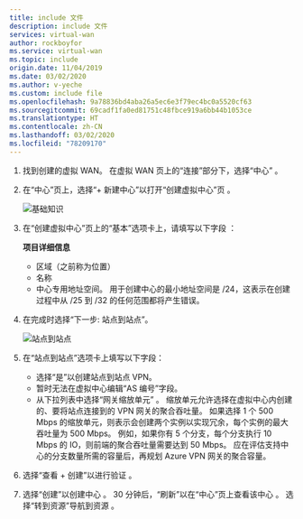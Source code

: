 ```yaml
---
title: include 文件
description: include 文件
services: virtual-wan
author: rockboyfor
ms.service: virtual-wan
ms.topic: include
origin.date: 11/04/2019
ms.date: 03/02/2020
ms.author: v-yeche
ms.custom: include file
ms.openlocfilehash: 9a78836bd4aba26a5ec6e3f79ec4bc0a5520cf63
ms.sourcegitcommit: 69cadf1fa0ed81751c48fbce919a6bb44b1053ce
ms.translationtype: HT
ms.contentlocale: zh-CN
ms.lasthandoff: 03/02/2020
ms.locfileid: "78209170"
---
```

1. 找到创建的虚拟 WAN。 在虚拟 WAN 页上的“连接”部分下，选择“中心”   。
2. 在“中心”页上，选择“+ 新建中心”以打开“创建虚拟中心”页   。

    ![基础知识](./media/virtual-wan-tutorial-hub-include/basics.png "基础知识")
3. 在“创建虚拟中心”页上的“基本”选项卡上，请填写以下字段   ：

    **项目详细信息**

    * 区域（之前称为位置）
    * 名称
    * 中心专用地址空间。 用于创建中心的最小地址空间是 /24，这表示在创建过程中从 /25 到 /32 的任何范围都将产生错误。
4. 在完成时选择“下一步:  站点到站点”。

    ![站点到站点](./media/virtual-wan-tutorial-hub-include/site-to-site.png "站点到站点")

5. 在“站点到站点”选项卡上填写以下字段： 

    * 选择“是”以创建站点到站点 VPN。 
    * 暂时无法在虚拟中心编辑“AS 编号”字段。
    * 从下拉列表中选择“网关缩放单元”  。 缩放单元允许选择在虚拟中心内创建的、要将站点连接到的 VPN 网关的聚合吞吐量。 如果选择 1 个 500 Mbps 的缩放单元，则表示会创建两个实例以实现冗余，每个实例的最大吞吐量为 500 Mbps。 例如，如果你有 5 个分支，每个分支执行 10 Mbps 的 IO，则前端的聚合吞吐量需要达到 50 Mbps。 应在评估支持中心的分支数量所需的容量后，再规划 Azure VPN 网关的聚合容量。
6. 选择“查看 + 创建”以进行验证  。
7. 选择“创建”以创建中心  。 30 分钟后，“刷新”以在“中心”页上查看该中心   。 选择“转到资源”导航到资源  。

<!-- Update_Description: update meta properties, wording update, update link -->